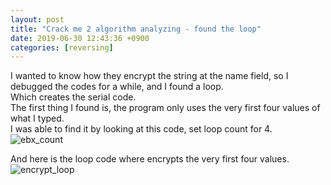 ```yaml
---
layout: post
title: "Crack me 2 algorithm analyzing - found the loop"
date: 2019-06-30 12:43:36 +0900
categories: [reversing]
---
```

I wanted to know how they encrypt the string at the name field, so I debugged the codes for a while, and I found a loop.  
Which creates the serial code.  
The first thing I found is, the program only uses the very first four values of what I typed.  
I was able to find it by looking at this code, set loop count for 4.  
![ebx_count](https://raw.githubusercontent.com/kim-yeon-gyu-exlock/kim-yeon-gyu-exlock.github.io/master/assets/pictures/ebx_count.png)  

And here is the loop code where encrypts the very first four values.  
![encrypt_loop](https://raw.githubusercontent.com/kim-yeon-gyu-exlock/kim-yeon-gyu-exlock.github.io/master/assets/pictures/encrypt_loop.png)  
